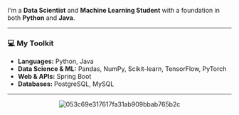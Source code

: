 

I'm a **Data Scientist** and **Machine Learning Student** with a  foundation in both **Python** and **Java**.

---

### 💻 My Toolkit

* **Languages:** Python, Java
* **Data Science & ML:** Pandas, NumPy, Scikit-learn, TensorFlow, PyTorch
* **Web & APIs:** Spring Boot
* **Databases:** PostgreSQL, MySQL



 ---

<div align="center">
  
 ![053c69e317617fa31ab909bbab765b2c](https://github.com/user-attachments/assets/d3a046c3-c71f-4d45-9c47-efdfb27279a5) 
 
</div>
